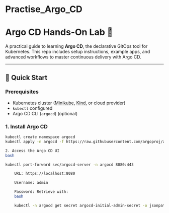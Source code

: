 # Practise_Argo_CD
# Argo CD Hands-On Lab 🚀

A practical guide to learning **Argo CD**, the declarative GitOps tool for Kubernetes. This repo includes setup instructions, example apps, and advanced workflows to master continuous delivery with Argo CD.

---

## 🏁 Quick Start

### Prerequisites
- Kubernetes cluster ([Minikube](https://minikube.sigs.k8s.io/docs/start/), [Kind](https://kind.sigs.k8s.io/), or cloud provider)
- `kubectl` configured
- Argo CD CLI (`argocd`) (optional)

### 1. Install Argo CD
```bash
kubectl create namespace argocd
kubectl apply -n argocd -f https://raw.githubusercontent.com/argoproj/argo-cd/stable/manifests/install.yaml

2. Access the Argo CD UI
bash

kubectl port-forward svc/argocd-server -n argocd 8080:443

    URL: https://localhost:8080

    Username: admin

    Password: Retrieve with:
    bash

    kubectl -n argocd get secret argocd-initial-admin-secret -o jsonpath="{.data.password}" | base64 -d

